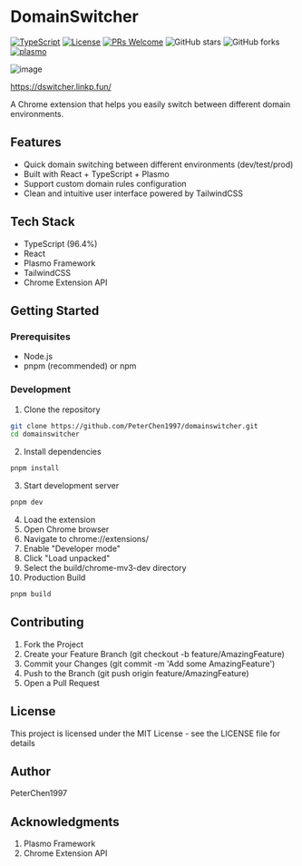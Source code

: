 

# DomainSwitcher

[![TypeScript](https://img.shields.io/badge/TypeScript-96.4%25-blue)](https://github.com/PeterChen1997/domainswitcher)
[![License](https://img.shields.io/badge/License-MIT-green.svg)](https://opensource.org/licenses/MIT)
[![PRs Welcome](https://img.shields.io/badge/PRs-welcome-brightgreen.svg)](https://github.com/PeterChen1997/domainswitcher/pulls)
![GitHub stars](https://img.shields.io/github/stars/PeterChen1997/domainswitcher)
![GitHub forks](https://img.shields.io/github/forks/PeterChen1997/domainswitcher)
[![plasmo](https://img.shields.io/badge/Built%20with-Plasmo-8E44AD.svg)](https://www.plasmo.com/)



![image](https://github.com/user-attachments/assets/6b62ecfc-2f40-4a60-b2ec-b2245082ae2e)

https://dswitcher.linkp.fun/

A Chrome extension that helps you easily switch between different domain environments.

## Features

- Quick domain switching between different environments (dev/test/prod)
- Built with React + TypeScript + Plasmo
- Support custom domain rules configuration
- Clean and intuitive user interface powered by TailwindCSS

## Tech Stack

- TypeScript (96.4%)
- React
- Plasmo Framework
- TailwindCSS
- Chrome Extension API

## Getting Started

### Prerequisites

- Node.js
- pnpm (recommended) or npm

### Development

1. Clone the repository
```bash
git clone https://github.com/PeterChen1997/domainswitcher.git
cd domainswitcher
```

2. Install dependencies

```bash
pnpm install
```

3. Start development server

```bash
pnpm dev
```

4. Load the extension
5. Open Chrome browser
6. Navigate to chrome://extensions/
7. Enable "Developer mode"
8. Click "Load unpacked"
9. Select the build/chrome-mv3-dev directory
10. Production Build

```bash
pnpm build
```

## Contributing

1. Fork the Project
2. Create your Feature Branch (git checkout -b feature/AmazingFeature)
3. Commit your Changes (git commit -m 'Add some AmazingFeature')
4. Push to the Branch (git push origin feature/AmazingFeature)
5. Open a Pull Request

## License
This project is licensed under the MIT License - see the LICENSE file for details

## Author
PeterChen1997

## Acknowledgments
1. Plasmo Framework
2. Chrome Extension API

